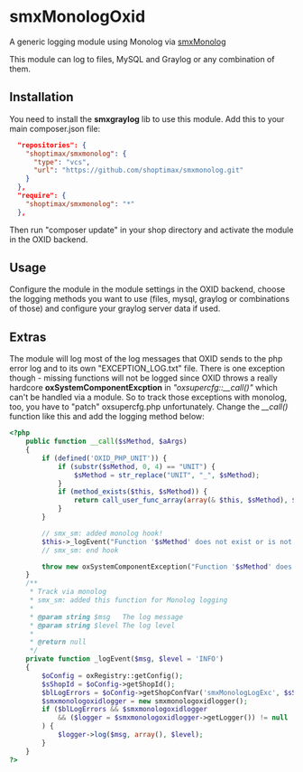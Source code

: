 # smxMonologOxid

A generic logging module using Monolog via [smxMonolog](https://github.com/shoptimax/smxmonolog.git)

This module can log to files, MySQL and Graylog or any combination of them.

## Installation

You need to install the __smxgraylog__ lib to use this module. Add this to your main composer.json file:

```json
  "repositories": {
    "shoptimax/smxmonolog": {
      "type": "vcs",
      "url": "https://github.com/shoptimax/smxmonolog.git"
    }
  },
  "require": {
    "shoptimax/smxmonolog": "*"
  },
```

Then run "composer update" in your shop directory and activate the module in the OXID backend.

## Usage

Configure the module in the module settings in the OXID backend, choose the logging methods you want to use (files, mysql, graylog or combinations of those)
and configure your graylog server data if used.


## Extras

The module will log most of the log messages that OXID sends to the php error log and to its own "EXCEPTION_LOG.txt" file.
There is one exception though - missing functions will not be logged since OXID throws a really hardcore __oxSystemComponentExcption__
in *"oxsupercfg::__call()"* which can't be handled via a module. So to track those exceptions with monolog, too, you have to "patch" oxsupercfg.php unfortunately.
Change the *__call()* function like this and add the logging method below:

```php
<?php
    public function __call($sMethod, $aArgs)
    {
        if (defined('OXID_PHP_UNIT')) {
            if (substr($sMethod, 0, 4) == "UNIT") {
                $sMethod = str_replace("UNIT", "_", $sMethod);
            }
            if (method_exists($this, $sMethod)) {
                return call_user_func_array(array(& $this, $sMethod), $aArgs);
            }
        }

        // smx_sm: added monolog hook!
        $this->_logEvent("Function '$sMethod' does not exist or is not accessible! (" . get_class($this) . ")", 'EMERGENCY');
        // smx_sm: end hook

        throw new oxSystemComponentException("Function '$sMethod' does not exist or is not accessible! (" . get_class($this) . ")" . PHP_EOL);
    }
    /**
     * Track via monolog
     * smx_sm: added this function for Monolog logging
     *
     * @param string $msg   The log message
     * @param string $level The log level
     *
     * @return null
     */
    private function _logEvent($msg, $level = 'INFO')
    {
        $oConfig = oxRegistry::getConfig();
        $sShopId = $oConfig->getShopId();
        $blLogErrors = $oConfig->getShopConfVar('smxMonologLogExc', $sShopId, 'module:smxmonologoxid');
        $smxmonologoxidlogger = new smxmonologoxidlogger();
        if ($blLogErrors && $smxmonologoxidlogger
            && ($logger = $smxmonologoxidlogger->getLogger()) != null
        ) {
            $logger->log($msg, array(), $level);
        }
    }
?>    
```
